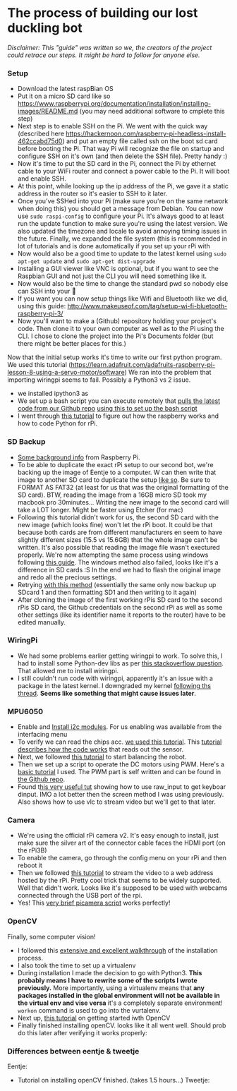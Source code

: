 # The process of building our lost duckling bot

*Disclaimer: This "guide" was written so we, the creators of the project could retrace our steps. It might be hard to follow for anyone else.*

### Setup
* Download the latest raspBian OS
* Put it on a micro SD card like so https://www.raspberrypi.org/documentation/installation/installing-images/README.md (you may need additional software to cmplete this step)
* Next step is to enable SSH on the Pi. We went with the quick way (described here https://hackernoon.com/raspberry-pi-headless-install-462ccabd75d0) and put an empty file called ssh on the boot sd card before booting the Pi. That way Pi will recognize the file on startup and configure SSH on it's own (and then delete the SSH file). Pretty handy :)
* Now it's time to put the SD card in the Pi, connect the Pi by ethernet cable to your WiFi router and connect a power cable to the Pi. It will boot and enable SSH.
* At this point, while looking up the ip address of the Pi, we gave it a static address in the router so it's easier to SSH to it later.
* Once you've SSHed into your Pi (make sure you're on the same network when doing this) you should get a message from Debian. You can now use `sudo raspi-config` to configure your Pi. It's always good to at least run the update function to make sure you're using the latest version. We also updated the timezone and locale to avoid annoying timing issues in the future. Finally, we expanded the file system (this is recommended in  lot of tutorials and is done automatically if you set up your rPi with 
* Now would also be a good time to update to the latest kernel using `sudo apt-get update` and `sudo apt-get dist-upgrade`
* Installing a GUI viewer like VNC is optional, but if you want to see the Raspbian GUI and not just the CLI you will need something like it.
* Now would also be the time to change the standard pwd so nobody else can SSH into your 🍰
* If you want you can now setup things like Wifi and Bluetooth like we did, using this guide: http://www.makeuseof.com/tag/setup-wi-fi-bluetooth-raspberry-pi-3/
* Now you'll want to make a (Github) repository holding your project's code. Then clone it to your own computer as well as to the Pi using the CLI. I chose to clone the project into the Pi's Documents folder (but there might be better places for this.)

Now that the initial setup works it's time to write our first python program. We used this tutorial (https://learn.adafruit.com/adafruits-raspberry-pi-lesson-8-using-a-servo-motor/software)
We ran into the problem that importing wiringpi seems to fail. Possibly a Python3 vs 2 issue.
* we installed ipython3 as
* We set up a bash script you can execute remotely that [pulls the latest code from our Github repo](https://stackoverflow.com/questions/17099564/make-a-shell-script-to-update-3-git-repos) [using this to set up the bash script](http://www.circuitbasics.com/how-to-write-and-run-a-shell-script-on-the-raspberry-pi/)
* I went through [this tutorial](https://learn.sparkfun.com/tutorials/raspberry-gpio) to figure out how the raspberry works and how to code Python for rPi.

### SD Backup
* [Some background info](https://www.raspberrypi.org/documentation/linux/filesystem/backup.md) from Raspberry Pi.
* To be able to duplicate the exact rPi setup to our second bot, we're backing up the image of Eentje to a computer. W can then write that image to another SD card to duplicate the setup [like so](https://computers.tutsplus.com/articles/how-to-clone-raspberry-pi-sd-cards-using-the-command-line-in-os-x--mac-59911). Be sure to FORMAT AS FAT32 (at least for us that was the original formatting of the SD card). BTW, reading the image from a 16GB micro SD took my macbook pro 30minutes... Writing the new image to the second card will take a LOT longer. Might be faster using Etcher (for mac)
* Following this tutorial didn't work for us, the second SD card with the new image (which looks fine) won't let the rPi boot. It could be that because both cards are from different manufacturers en seem to have slightly different sizes (15.5 vs 15.6GB) that the whole image can't be written. It's also possible that reading the image file wasn't exectured properly. We're now attempting the same process using windows following [this guide](http://lifehacker.com/how-to-clone-your-raspberry-pi-sd-card-for-super-easy-r-1261113524). The windows method also failed, looks like it's a difference in SD cards :S
In the end we had to flash the original image and redo all the precious settings.
* Retrying [with this method](sudo%20dd%20if=/dev/disk2%20of=~/eentje.dmg) (essentially the same only now backup up SDcard 1 and then formatting SD1 and then writing to it again)
* After cloning the image of the first working rPis SD card to the second rPis SD card, the Github credentials on the second rPi as well as some other settings (like its identifier name it reports to the router) have to be edited manually.

### WiringPi
* We had some problems earlier getting wiringpi to work. To solve this, I had to install some Python-dev libs as per [this stackoverflow question](https://stackoverflow.com/questions/21530577/fatal-error-python-h-no-such-file-or-directory). That allowed me to install wiringpi.
* I still couldn't run code with wiringpi, apparently it's an issue with a package in the latest kernel. I downgraded my kernel [following ths thread](https://www.raspberrypi.org/forums/viewtopic.php?f=28&t=182191). **Seems like something that might cause issues later**.

### MPU6050
* Enable and [Install i2c modules](https://learn.sparkfun.com/tutorials/raspberry-pi-spi-and-i2c-tutorial). For us enabling was available from the interfacing menu
* To verify we can read the chips acc. [we used this tutorial](https://www.sunfounder.com/learn/sensor-kit-v2-0-for-raspberry-pi-b-plus/lesson-32-mpu6050-gyro-acceleration-sensor-sensor-kit-v2-0-for-b-plus.html). This [tutorial describes how the code works](http://blog.bitify.co.uk/2013/11/reading-data-from-mpu-6050-on-raspberry.html) that reads out the sensor.
* Next, we followed [this tutorial](http://www.instructables.com/id/Building-a-segway-in-Raspberry-Pi/) to start balancing the robot.
* Then we set up a script to operate the DC motors using PWM. Here's a [basic tutorial](http://www.instructables.com/id/Raspberry-PI-L298N-Dual-H-Bridge-DC-Motor/) I used. The PWM part is self written and can be found in [the Github repo](https://github.com/Razpudding/rpi-duckling/blob/master/pwmDC.py).
* Found t[his very useful tut](https://www.hackster.io/Sam_ashu/simple-pi-robot-8270b5) showing how to use raw_input to get keyboar dinput. IMO a lot better then the screen method I was using previously. Also shows how to use vlc to stream video but we'll get to that later.

### Camera
* We're using the official rPi camera v2. It's easy enough to install, just make sure the silver art of the connector cable faces the HDMI port (on the rPi3B)
* To enable the camera, go through the config menu on your rPi and then reboot it
* Then we followed [this tutorial](http://www.instructables.com/id/Raspberry-Pi-remote-webcam/) to stream the video to a web address hosted by the rPi. Pretty cool trick that seems to be widely supported. Well that didn't work. Looks like it's supposed to be used with webcams connected through the USB port of the rpi.
* Yes! This [very brief picamera script](https://picamera.readthedocs.io/en/release-1.13/recipes2.html#web-streaming) works perfectly!

### OpenCV
Finally, some computer vision!
* I followed this [extensive and excellent walkthrough](http://www.pyimagesearch.com/2016/04/18/install-guide-raspberry-pi-3-raspbian-jessie-opencv-3/) of the installation process.
* I also took the time to set up a virtualenv
* During installation I made the decision to go with Python3. **This probably means I have to rewrite some of the scripts I wrote previously.** More importantly, using a virtualenv means that **any packages installed in the global environment will not be available in the virtual env and vise versa** it's a completely separate environment! `workon` command is used to go into the vurtalenv.
* Next up, [this tutorial](http://www.pyimagesearch.com/2015/03/30/accessing-the-raspberry-pi-camera-with-opencv-and-python/) on getting started iwth OpenCV
* Finally finished installing openCV. looks like it all went well. Should prob do this later after verifying it works properly: 

### Differences between eentje & tweetje
Eentje:
* Tutorial on installing openCV finished. (takes 1.5 hours...)
Tweetje:
